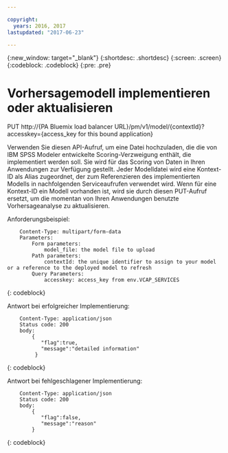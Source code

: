 ```yaml
---

copyright:
  years: 2016, 2017
lastupdated: "2017-06-23"

---
```


{:new_window: target="_blank"}
{:shortdesc: .shortdesc}
{:screen: .screen}
{:codeblock: .codeblock}
{:pre: .pre}

# Vorhersagemodell implementieren oder aktualisieren


PUT http://{PA Bluemix load balancer
URL}/pm/v1/model/{contextId}?accesskey={access_key for this bound
application}

Verwenden Sie diesen API-Aufruf, um eine Datei hochzuladen, die die von IBM SPSS Modeler entwickelte Scoring-Verzweigung enthält, die implementiert werden soll.
Sie wird für das Scoring von Daten in Ihren Anwendungen zur Verfügung gestellt. Jeder Modelldatei
wird eine Kontext-ID als Alias zugeordnet, der zum Referenzieren des implementierten Modells
in nachfolgenden Serviceaufrufen verwendet wird. Wenn für eine Kontext-ID ein Modell vorhanden ist,
wird sie durch diesen PUT-Aufruf ersetzt, um die momentan von Ihren Anwendungen benutzte Vorhersageanalyse
zu aktualisieren. 

Anforderungsbeispiel:

```
    Content-Type: multipart/form-data
    Parameters:
        Form parameters:
            model_file: the model file to upload
        Path parameters:
            contextId: the unique identifier to assign to your model or a reference to the deployed model to refresh
        Query Parameters:
            accesskey: access_key from env.VCAP_SERVICES
```
{: codeblock}

Antwort bei erfolgreicher Implementierung:

```
    Content-Type: application/json
    Status code: 200
    body:
        {
           "flag":true,
           "message":"detailed information"
         }
```
{: codeblock}

Antwort bei fehlgeschlagener Implementierung:

```
    Content-Type: application/json
    Status code: 200
    body:
        {
           "flag":false,
           "message":"reason"
        }
```
{: codeblock}
